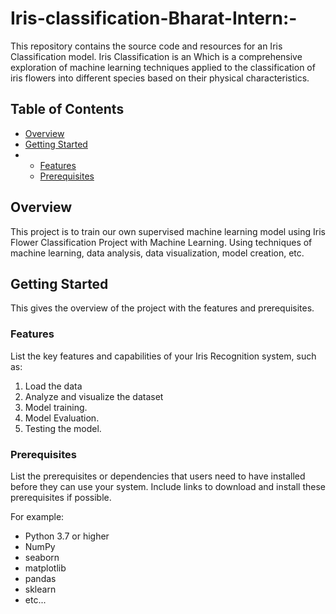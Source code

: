 # Iris-classification-Bharat-Intern:-


This repository contains the source code and resources for an Iris Classification model. Iris Classification is an  Which is a comprehensive exploration of machine learning techniques applied to the classification of iris flowers into different species based on their physical characteristics.

## Table of Contents

- [Overview](#overview)
- [Getting Started](#getting-started)
- - [Features](#features)
  - [Prerequisites](#prerequisites)
  
## Overview

 This project is to train our own supervised machine learning model using Iris Flower Classification Project with Machine Learning. Using techniques of machine learning, data analysis, data visualization, model creation, etc.


## Getting Started

This gives the overview of the project with the features and prerequisites.

### Features

List the key features and capabilities of your Iris Recognition system, such as:

1. Load the data
2. Analyze and visualize the dataset
3. Model training.
4. Model Evaluation.
5. Testing the model.

### Prerequisites

List the prerequisites or dependencies that users need to have installed before they can use your system. Include links to download and install these prerequisites if possible.

For example:

- Python 3.7 or higher
- NumPy
- seaborn
- matplotlib
- pandas
- sklearn
- etc...

